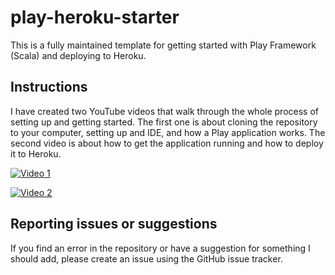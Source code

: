 # play-heroku-starter
This is a fully maintained template for getting started with Play Framework (Scala) and deploying to Heroku.

## Instructions
I have created two YouTube videos that walk through the whole process of setting up and getting started. The first one is about cloning the repository to your computer, setting up and IDE, and how a Play application works. The second video is about how to get the application running and how to deploy it to Heroku.

[![Video 1](https://img.youtube.com/vi/zyUM2q2ZBls/0.jpg)](https://www.youtube.com/watch?v=zyUM2q2ZBls)

[![Video 2](https://img.youtube.com/vi/NpEaa2P7qZI/0.jpg)](https://www.youtube.com/watch?v=NpEaa2P7qZI)

## Reporting issues or suggestions
If you find an error in the repository or have a suggestion for something I should add, please create an issue using the GitHub issue tracker.

